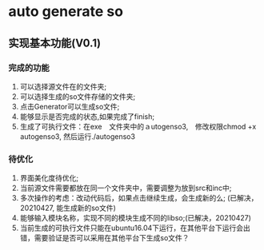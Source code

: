 # auto generate so
## 实现基本功能(V0.1)  
### 完成的功能    
1. 可以选择源文件在的文件夹;    
2. 可以选择生成的so文件存储的文件夹;    
3. 点击Generator可以生成so文件;  
4. 能够显示是否完成的状态,如果完成了finish; 
5. 生成了可执行文件：在exe　文件夹中的ａutogenso3,　修改权限chmod +x autogenso3, 然后运行./autogenso3 


### 待优化  
1. 界面美化度待优化;  
2. 当前源文件需要都放在同一个文件夹中，需要调整为放到src和inc中;  
3. 多次操作的考虑：改动代码后，如果点击继续生成，会生成新的么; (已解决，20210427, 能生成新的so文件)
4. 能够输入模块名称，实现不同的模块生成不同的libso;(已解决，20210427)
5. 当前生成的可执行文件只能在ubuntu16.04下运行，在其他平台下运行会出错，需要验证是否可以采用在其他平台下生成so文件？



